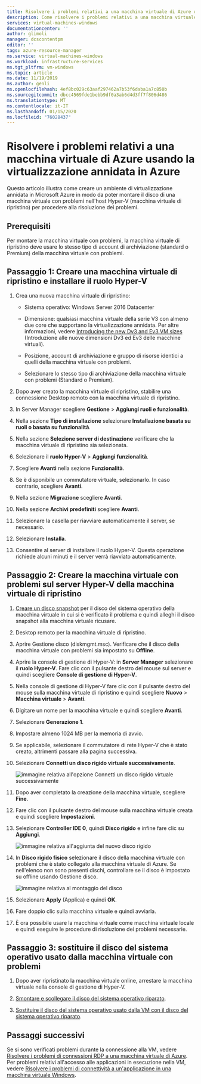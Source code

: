 ```yaml
---
title: Risolvere i problemi relativi a una macchina virtuale di Azure usando la virtualizzazione annidata in Azure | Microsoft Docs
description: Come risolvere i problemi relativi a una macchina virtuale di Azure usando la virtualizzazione annidata in Azure
services: virtual-machines-windows
documentationcenter: ''
author: glimoli
manager: dcscontentpm
editor: ''
tags: azure-resource-manager
ms.service: virtual-machines-windows
ms.workload: infrastructure-services
ms.tgt_pltfrm: vm-windows
ms.topic: article
ms.date: 11/19/2019
ms.author: genli
ms.openlocfilehash: 4ef8bc029c63aaf297462a7b53f6daba1a7c850b
ms.sourcegitcommit: dbcc4569fde1bebb9df0a3ab6d4d3ff7f806d486
ms.translationtype: MT
ms.contentlocale: it-IT
ms.lasthandoff: 01/15/2020
ms.locfileid: "76028437"
---
```

# <a name="troubleshoot-a-problem-azure-vm-by-using-nested-virtualization-in-azure"></a>Risolvere i problemi relativi a una macchina virtuale di Azure usando la virtualizzazione annidata in Azure

Questo articolo illustra come creare un ambiente di virtualizzazione annidata in Microsoft Azure in modo da poter montare il disco di una macchina virtuale con problemi nell'host Hyper-V (macchina virtuale di ripristino) per procedere alla risoluzione dei problemi.

## <a name="prerequisites"></a>Prerequisiti

Per montare la macchina virtuale con problemi, la macchina virtuale di ripristino deve usare lo stesso tipo di account di archiviazione (standard o Premium) della macchina virtuale con problemi.

## <a name="step-1-create-a-rescue-vm-and-install-hyper-v-role"></a>Passaggio 1: Creare una macchina virtuale di ripristino e installare il ruolo Hyper-V

1.  Crea una nuova macchina virtuale di ripristino:

    -  Sistema operativo: Windows Server 2016 Datacenter

    -  Dimensione: qualsiasi macchina virtuale della serie V3 con almeno due core che supportano la virtualizzazione annidata. Per altre informazioni, vedere [Introducing the new Dv3 and Ev3 VM sizes](https://azure.microsoft.com/blog/introducing-the-new-dv3-and-ev3-vm-sizes/) (Introduzione alle nuove dimensioni Dv3 ed Ev3 delle macchine virtuali).

    -  Posizione, account di archiviazione e gruppo di risorse identici a quelli della macchina virtuale con problemi.

    -  Selezionare lo stesso tipo di archiviazione della macchina virtuale con problemi (Standard o Premium).

2.  Dopo aver creato la macchina virtuale di ripristino, stabilire una connessione Desktop remoto con la macchina virtuale di ripristino.

3.  In Server Manager scegliere **Gestione** > **Aggiungi ruoli e funzionalità**.

4.  Nella sezione **Tipo di installazione** selezionare **Installazione basata su ruoli o basata su funzionalità**.

5.  Nella sezione **Selezione server di destinazione** verificare che la macchina virtuale di ripristino sia selezionata.

6.  Selezionare il **ruolo Hyper-V** > **Aggiungi funzionalità**.

7.  Scegliere **Avanti** nella sezione **Funzionalità**.

8.  Se è disponibile un commutatore virtuale, selezionarlo. In caso contrario, scegliere **Avanti**.

9.  Nella sezione **Migrazione** scegliere **Avanti**.

10. Nella sezione **Archivi predefiniti** scegliere **Avanti**.

11. Selezionare la casella per riavviare automaticamente il server, se necessario.

12. Selezionare **Installa**.

13. Consentire al server di installare il ruolo Hyper-V. Questa operazione richiede alcuni minuti e il server verrà riavviato automaticamente.

## <a name="step-2-create-the-problem-vm-on-the-rescue-vms-hyper-v-server"></a>Passaggio 2: Creare la macchina virtuale con problemi sul server Hyper-V della macchina virtuale di ripristino

1.  [Creare un disco snapshot](troubleshoot-recovery-disks-portal-windows.md#take-a-snapshot-of-the-os-disk) per il disco del sistema operativo della macchina virtuale in cui si è verificato il problema e quindi alleghi il disco snapshot alla macchina virtuale ricusare.

2.  Desktop remoto per la macchina virtuale di ripristino.

3.  Aprire Gestione disco (diskmgmt.msc). Verificare che il disco della macchina virtuale con problemi sia impostato su **Offline**.

4.  Aprire la console di gestione di Hyper-V: in **Server Manager** selezionare il **ruolo Hyper-V**. Fare clic con il pulsante destro del mouse sul server e quindi scegliere **Console di gestione di Hyper-V**.

5.  Nella console di gestione di Hyper-V fare clic con il pulsante destro del mouse sulla macchina virtuale di ripristino e quindi scegliere **Nuovo** > **Macchina virtuale** > **Avanti**.

6.  Digitare un nome per la macchina virtuale e quindi scegliere **Avanti**.

7.  Selezionare **Generazione 1**.

8.  Impostare almeno 1024 MB per la memoria di avvio.

9. Se applicabile, selezionare il commutatore di rete Hyper-V che è stato creato, altrimenti passare alla pagina successiva.

10. Selezionare **Connetti un disco rigido virtuale successivamente**.

    ![immagine relativa all'opzione Connetti un disco rigido virtuale successivamente](media/troubleshoot-vm-by-use-nested-virtualization/attach-disk-later.png)

11. Dopo aver completato la creazione della macchina virtuale, scegliere **Fine**.

12. Fare clic con il pulsante destro del mouse sulla macchina virtuale creata e quindi scegliere **Impostazioni**.

13. Selezionare **Controller IDE 0**, quindi **Disco rigido** e infine fare clic su **Aggiungi**.

    ![immagine relativa all'aggiunta del nuovo disco rigido](media/troubleshoot-vm-by-use-nested-virtualization/create-new-drive.png)    

14. In **Disco rigido fisico** selezionare il disco della macchina virtuale con problemi che è stato collegato alla macchina virtuale di Azure. Se nell'elenco non sono presenti dischi, controllare se il disco è impostato su offline usando Gestione disco.

    ![immagine relativa al montaggio del disco](media/troubleshoot-vm-by-use-nested-virtualization/mount-disk.png)  


15. Selezionare **Apply** (Applica) e quindi **OK**.

16. Fare doppio clic sulla macchina virtuale e quindi avviarla.

17. È ora possibile usare la macchina virtuale come macchina virtuale locale e quindi eseguire le procedure di risoluzione dei problemi necessarie.

## <a name="step-3-replace-the-os-disk-used-by-the-problem-vm"></a>Passaggio 3: sostituire il disco del sistema operativo usato dalla macchina virtuale con problemi

1.  Dopo aver ripristinato la macchina virtuale online, arrestare la macchina virtuale nella console di gestione di Hyper-V.

2.  [Smontare e scollegare il disco del sistema operativo riparato](troubleshoot-recovery-disks-portal-windows.md#unmount-and-detach-original-virtual-hard-disk
).
3.  [Sostituire il disco del sistema operativo usato dalla VM con il disco del sistema operativo riparato](troubleshoot-recovery-disks-portal-windows.md#swap-the-os-disk-for-the-vm
).

## <a name="next-steps"></a>Passaggi successivi

Se si sono verificati problemi durante la connessione alla VM, vedere [Risolvere i problemi di connessioni RDP a una macchina virtuale di Azure](troubleshoot-rdp-connection.md). Per problemi relativi all'accesso alle applicazioni in esecuzione nella VM, vedere [Risolvere i problemi di connettività a un'applicazione in una macchina virtuale Windows](troubleshoot-app-connection.md).

